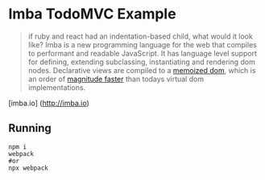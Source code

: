 # Imba TodoMVC Example

> if ruby and react had an indentation-based child, what would it look like? Imba is a new programming language for the web that compiles to performant and readable JavaScript. It has language level support for defining, extending subclassing, instantiating and rendering dom nodes.
> Declarative views are compiled to a [memoized dom](http://imba.io/guides/advanced/performance#performance), which is an order of [magnitude faster](https://somebee.github.io/dom-reconciler-bench/index.html) than todays virtual dom implementations. 

[imba.io] (http://imba.io)

## Running 
```
npm i
webpack
#or
npx webpack 
```